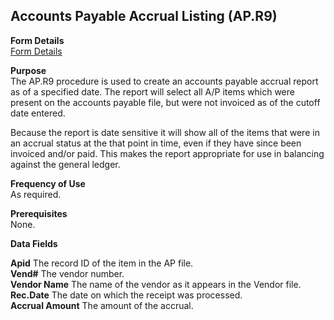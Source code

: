 ##  Accounts Payable Accrual Listing (AP.R9)

<PageHeader />

**Form Details**  
[ Form Details ](AP-R9-1/README.md)   

**Purpose**  
The AP.R9 procedure is used to create an accounts payable accrual report as of
a specified date. The report will select all A/P items which were present on
the accounts payable file, but were not invoiced as of the cutoff date
entered.  
  
Because the report is date sensitive it will show all of the items that were
in an accrual status at the that point in time, even if they have since been
invoiced and/or paid. This makes the report appropriate for use in balancing
against the general ledger.

**Frequency of Use**  
As required.

**Prerequisites**  
None.

**Data Fields**

**Apid** The record ID of the item in the AP file.  
**Vend#** The vendor number.  
**Vendor Name** The name of the vendor as it appears in the Vendor file.  
**Rec.Date** The date on which the receipt was processed.  
**Accrual Amount** The amount of the accrual.  
  
<badge text= "Version 8.10.57" vertical="middle" />

<PageFooter />